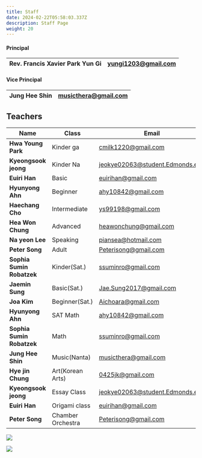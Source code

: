 ```yaml
---
title: Staff
date: 2024-02-22T05:58:03.337Z
description: Staff Page
weight: 20
---
```



#### **Principal**

|Rev. Francis Xavier Park Yun Gi|yungi1203@gmail.com|
|-|-|
#### **Vice Principal**	

|Jung Hee Shin|musicthera@gmail.com|
|-|-|


## **Teachers**


|Name|Class|Email|
|-|-|-|
|**Hwa Young Park**|	              Kinder ga	   |                      cmilk1220@gmail.com|
|**Kyeongsook jeong**|	      Kinder Na	     |                    jeokye02063@student.Edmonds.edu|
|**Euiri Han**	|                      Basic	 |                                euirihan@gmail.com|
|**Hyunyong Ahn**|	              Beginner	 |                        ahy10842@gmail.com|
|**Haechang Cho**|	              Intermediate	|                         ys99198@gmail.com|
|**Hea Won Chung**|	              Advanced	     |                    heawonchung@gmail.com|
|**Na yeon Lee**|	              Speaking	    |                     piansea@hotmail.com|
|**Peter Song**	|                      Adult     |                               Peterisong@gmail.com|
|**Sophia Sumin Robatzek** |    Kinder(Sat.)	|                         ssuminro@gmail.com |
|**Jaemin Sung**|	              Basic(Sat.)|	                         Jae.Sung2017@gmail.com|
|**Joa Kim**	    |                  Beginner(Sat.)	|                 Aichoara@gmail.com|
|**Hyunyong Ahn**|	              SAT Math	     |                    ahy10842@gmail.com|
|**Sophia Sumin Robatzek**|	      Math	    |                             ssuminro@gmail.com |
|**Jung Hee Shin**|	              Music(Nanta)	|                         musicthera@gmail.com|
|**Hye jin Chung**|	              Art(Korean Arts)	  |               0425jk@gmail.com|
|**Kyeongsook jeong**|	      Essay Class 	|                         jeokye02063@student.Edmonds.edu|
|**Euiri Han**	   |                   Origami class  |	                 euirihan@gmail.com|
|**Peter Song**	    |                  Chamber Orchestra |	                 Peterisong@gmail.com|

![](/img/교사사진.jpg)

![](/img/조직도.png)
